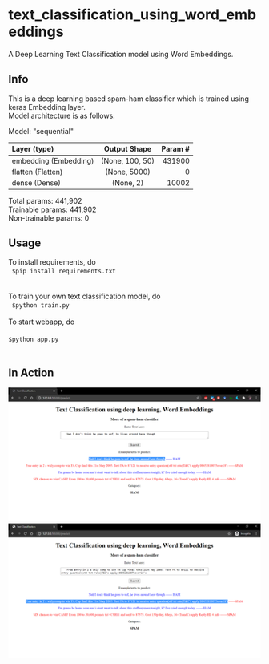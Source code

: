 # text_classification_using_word_embeddings
A Deep Learning Text Classification model using Word Embeddings.
## Info
This is a deep learning based spam-ham classifier which is trained using keras Embedding layer.<br>
Model architecture is as follows:

Model: "sequential"

|Layer (type)      |           Output Shape      |        Param #   |
| :---        |    :----:   |          ---: |
|embedding (Embedding) |     (None, 100, 50)     |      431900    |
|flatten (Flatten)    |      (None, 5000)       |       0         |
|dense (Dense)        |     (None, 2)        |         10002     |

Total params: 441,902<br>
Trainable params: 441,902<br>
Non-trainable params: 0


## Usage
To install requirements, do<br>
<code>
  $pip install requirements.txt
</code><br><br>
To train your own text classification model, do<br>
<code>
  $python train.py
</code><br><br>
To start webapp, do<br>
<code>
  $python app.py
</code><br><br>

## In Action
![image](https://github.com/sonwanesuresh95/text_classification_using_word_embeddings/blob/master/Text%20Classification%20-%20Google%20Chrome%2026-09-2020%2001_31_21.png)<br>
![image](https://github.com/sonwanesuresh95/text_classification_using_word_embeddings/blob/master/Text%20Classification%20-%20Google%20Chrome%2026-09-2020%2001_42_26.png)
